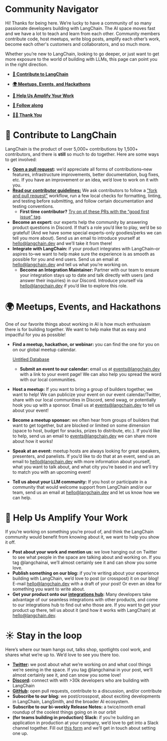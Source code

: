 # Community Navigator

Hi! Thanks for being here. We’re lucky to have a community of so many passionate developers building with LangChain. The AI space moves fast and we have a lot to teach and learn from each other. Community members contribute code, host meetups, write blog posts, amplify each other’s work, become each other's customers and collaborators, and so much more. 

Whether you’re new to LangChain, looking to go deeper, or just want to get more exposure to the world of building with LLMs, this page can point you in the right direction. 

- [**🦜 Contribute to LangChain**](https://www.notion.so/LangChain-Community-Navigator-9915c5057edc426da06c6883092c16f1?pvs=21)

- [**🌍 Meetups, Events, and Hackathons**](https://www.notion.so/LangChain-Community-Navigator-9915c5057edc426da06c6883092c16f1?pvs=21)

- [**📣 Help Us Amplify Your Work**](https://www.notion.so/LangChain-Community-Navigator-9915c5057edc426da06c6883092c16f1?pvs=21)

- [**💬 Follow along**](https://www.notion.so/LangChain-Community-Navigator-9915c5057edc426da06c6883092c16f1?pvs=21)

- [**🙏🏼 Thank You**](https://www.notion.so/LangChain-Community-Navigator-9915c5057edc426da06c6883092c16f1?pvs=21)

# 🦜 Contribute to LangChain

LangChain is the product of over 5,000+ contributions by 1,500+ contributors, and there is ******still****** so much to do together. Here are some ways to get involved:

- **[Open a pull request](https://github.com/langchain-ai/langchain/issues):** we’d appreciate all forms of contributions–new features, infrastructure improvements, better documentation, bug fixes, etc. If you have an improvement or an idea, we’d love to work on it with you.
- **[Read our contributor guidelines:](https://github.com/langchain-ai/langchain/blob/bbd22b9b761389a5e40fc45b0570e1830aabb707/.github/CONTRIBUTING.md)** We ask contributors to follow a ["fork and pull request"](https://docs.github.com/en/get-started/quickstart/contributing-to-projects) workflow, run a few local checks for formatting, linting, and testing before submitting, and follow certain documentation and testing conventions.
    - **First time contributor?** [Try on of these PRs with the “good first issue” tag](https://github.com/langchain-ai/langchain/contribute).
- **Become an expert:** our experts help the community by answering product questions in Discord. If that’s a role you’d like to play, we’d be so grateful! (And we have some special experts-only goodies/perks we can tell you more about). Send us an email to introduce yourself at hello@langchain.dev and we’ll take it from there!
- **Integrate with LangChain:** if your product integrates with LangChain–or aspires to–we want to help make sure the experience is as smooth as possible for you and end users. Send us an email at hello@langchain.dev and tell us what you’re working on.
    - **Become an Integration Maintainer:** Partner with our team to ensure your integration stays up to date and talk directly with users (and answer their inquiries) in our Discord. Introduce yourself via hello@langchain.dev if you’d like to explore this role.


# 🌍 Meetups, Events, and Hackathons

One of our favorite things about working in AI is how much enthusiasm there is for building together. We want to help make that as easy and impactful for you as possible! 

- **Find a meetup, hackathon, or webinar:** you can find the one for you on on our global meetup calendar.
    
    [Untitled Database](https://www.notion.so/1c02940f558c4ba28b757a92ee670354?pvs=21)
    
    - **Submit an event to our calendar:** email us at events@langchain.dev with a link to your event page! We can also help you spread the word with our local communities.
- **Host a meetup:** If you want to bring a group of builders together, we want to help! We can publicize your event on our event calendar/Twitter, share with our local communities in Discord, send swag, or potentially hook you up with a sponsor. Email us at events@langchain.dev to tell us about your event!
- **Become a meetup sponsor:** we often hear from groups of builders that want to get together, but are blocked or limited on some dimension (space to host, budget for snacks, prizes to distribute, etc.). If you’d like to help, send us an email to events@langchain.dev we can share more about how it works!
- **Speak at an event:** meetup hosts are always looking for great speakers, presenters, and panelists. If you’d like to do that at an event, send us an email to hello@langchain.dev with more information about yourself, what you want to talk about, and what city you’re based in and we’ll try to match you with an upcoming event!
- **Tell us about your LLM community:** If you host or participate in a community that would welcome support from LangChain and/or our team, send us an email at hello@langchain.dev and let us know how we can help.

# 📣 Help Us Amplify Your Work

If you’re working on something you’re proud of, and think the LangChain community would benefit from knowing about it, we want to help you show it off.

- **Post about your work and mention us:** we love hanging out on Twitter to see what people in the space are talking about and working on. If you tag @langchainai, we’ll almost certainly see it and can show you some love.
- **Publish something on our blog:** if you’re writing about your experience building with LangChain, we’d love to post (or crosspost) it on our blog! E-mail hello@langchain.dev with a draft of your post! Or even an idea for something you want to write about.
- **Get your product onto our [integrations hub](https://integrations.langchain.com/):** Many developers take advantage of our seamless integrations with other products, and come to our integrations hub to find out who those are. If you want to get your product up there, tell us about it (and how it works with LangChain) at hello@langchain.dev.

# ☀️ Stay in the loop

Here’s where our team hangs out, talks shop, spotlights cool work, and shares what we’re up to. We’d love to see you there too.

- **[Twitter](https://twitter.com/LangChainAI):** we post about what we’re working on and what cool things we’re seeing in the space. If you tag @langchainai in your post, we’ll almost certainly see it, and can snow you some love!
- **[Discord](https://discord.gg/6adMQxSpJS):** connect with with >30k developers who are building with LangChain
- **[GitHub](https://github.com/langchain-ai/langchain):** open pull requests, contribute to a discussion, and/or contribute
- **Subscribe to our blog:** we post/crosspost, about exciting developments in LangChain, LangSmith, and the broader AI ecosystem.
- **Subscribe to our bi-weekly Release Notes:** a twice/month email roundup of the coolest things going on in our orbit
- **(for teams building in production)** **Slack:** if you’re building an application in production at your company, we’d love to get into a Slack channel together. Fill out [this form](https://airtable.com/appwQzlErAS2qiP0L/shrGtGaVBVAz7NcV2) and we’ll get in touch about setting one up.
